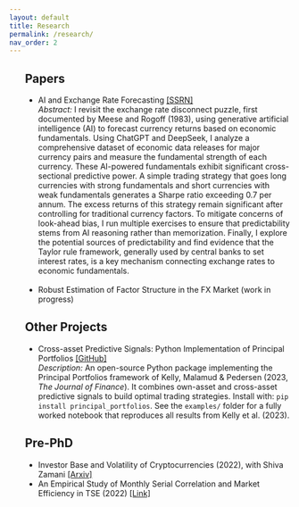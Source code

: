 ```yaml
---
layout: default
title: Research
permalink: /research/
nav_order: 2
---
```


<div style="margin-left:2em;">
  <h2>Papers</h2>
  <ul>
    <li>AI and Exchange Rate Forecasting <a href="https://papers.ssrn.com/sol3/papers.cfm?abstract_id=5228767" target="_blank" rel="noopener">
     [SSRN]</a>
     <div class="paper-abstract">
    <i> Abstract:</i>  I revisit the exchange rate disconnect puzzle, first documented by Meese and Rogoff (1983), using generative artificial intelligence (AI) to forecast currency returns based on economic fundamentals. Using ChatGPT and DeepSeek, I analyze a comprehensive dataset of economic data releases for major currency pairs and measure the fundamental strength of each currency. These AI-powered fundamentals exhibit significant cross-sectional predictive power. A simple trading strategy that goes long currencies with strong fundamentals and short currencies with weak fundamentals generates a Sharpe ratio exceeding 0.7 per annum. The excess returns of this strategy remain significant after controlling for traditional currency factors. To mitigate concerns of look-ahead bias, I run multiple exercises to ensure that predictability stems from AI reasoning rather than memorization. Finally, I explore the potential sources of predictability and find evidence that the Taylor rule framework, generally used by central banks to set interest rates, is a key mechanism connecting exchange rates to economic fundamentals.
    </div>
     </li>
     <br>
    <li>Robust Estimation of Factor Structure in the FX Market (work in progress)</li>
  </ul>
</div>


<div style="margin-left:2em;">
  <h2>Other Projects</h2>
  <ul>
    <li>
  Cross-asset Predictive Signals: Python Implementation of Principal Portfolios 
  <a href="https://github.com/aminizadyar/Principal-Portfolios" target="_blank" rel="noopener">[GitHub]</a>
  <div class="paper-abstract">
    <i>Description:</i> An open-source Python package implementing the Principal Portfolios framework of Kelly, Malamud &amp; Pedersen (2023, <em>The Journal of Finance</em>). It combines own-asset and cross-asset predictive signals to build optimal trading strategies. Install with:
    <code>pip install principal_portfolios</code>. See the <code>examples/</code> folder for a fully worked notebook that reproduces all results from Kelly et al. (2023).
  </div>
    </li>
  </ul>
</div>

<div style="margin-left:2em;">
  <h2>Pre-PhD</h2>
  <ul>
    <li>
  Investor Base and Volatility of Cryptocurrencies (2022), with Shiva Zamani
  <a href="https://arxiv.org/abs/2211.13274" target="_blank" rel="noopener">[Arxiv]</a>
    </li>
    <li>
  An Empirical Study of Monthly Serial Correlation and Market Efficiency in TSE (2022)
  <a href="https://drive.google.com/file/d/1sVrPA-Z5DvjGelqCv3opxwC2iMxCWjhW/view" target="_blank" rel="noopener">[Link]</a>
    </li>
  </ul>
</div>

